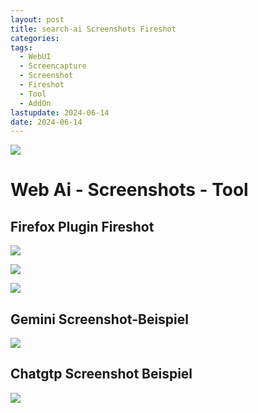 ```yaml
---
layout: post
title: search-ai Screenshots Fireshot
categories: 
tags:
  - WebUI
  - Screencapture
  - Screenshot
  - Fireshot
  - Tool
  - AddOn
lastupdate: 2024-06-14
date: 2024-06-14
---
```

![](../pics/2024-06-14-screenshot_image_1.png)

# Web Ai - Screenshots - Tool

## Firefox Plugin Fireshot 

![](../pics/2024-06-14-screenshot_image_2.png)

![](../pics/2024-06-14-screenshot_image_3.png)

![](../pics/2024-06-14-screenshot_image_4.png)

## Gemini Screenshot-Beispiel 

![](../pics/2024-06-14-screenshot_image_5.png)
## Chatgtp Screenshot Beispiel 
![](../pics/2024-06-14-screenshot_image_6.png)